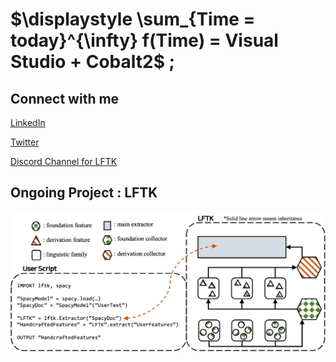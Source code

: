 # $\displaystyle \sum_{Time = today}^{\infty} f(Time) = Visual Studio + Cobalt2$ ;

## Connect with me

[LinkedIn](https://www.linkedin.com/in/bruce-w-lee)

[Twitter](https://twitter.com/BruceWLee1)

[Discord Channel for LFTK](https://discord.gg/ZteJsmusHV)

## Ongoing Project : LFTK

![LFTK](images/lftk.png)
